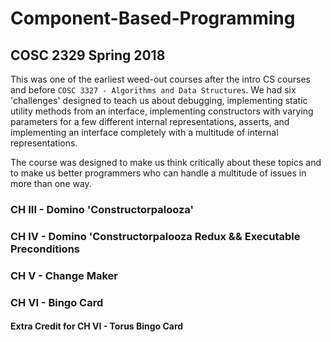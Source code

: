 # Component-Based-Programming

## COSC 2329 Spring 2018

This was one of the earliest weed-out courses after the intro CS courses and before `COSC 3327 - Algorithms and Data Structures`. We had six 'challenges' designed to teach us about debugging, implementing static utility methods from an interface, implementing constructors with varying parameters for a few different internal representations, asserts, and implementing an interface completely with a multitude of internal representations. 

The course was designed to make us think critically about these topics and to make us better programmers who can handle a multitude of issues in more than one way.

### CH III - Domino 'Constructorpalooza'

### CH IV - Domino 'Constructorpalooza Redux && Executable Preconditions

### CH V - Change Maker

### CH VI - Bingo Card

#### Extra Credit for CH VI - Torus Bingo Card